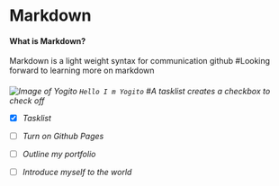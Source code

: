 # Markdown
#### What is Markdown?
Markdown is a light weight syntax for communication github
#Looking forward to learning more on markdown<h6>
![Image of Yogito](https://octodex.github.com/images/yogitocat.png)
``` Hello I m Yogito ``` 
#A tasklist creates a checkbox to check off
- [x] Tasklist 
- [ ] Turn on Github Pages
- [ ] Outline my portfolio
- [ ] Introduce myself to the world

